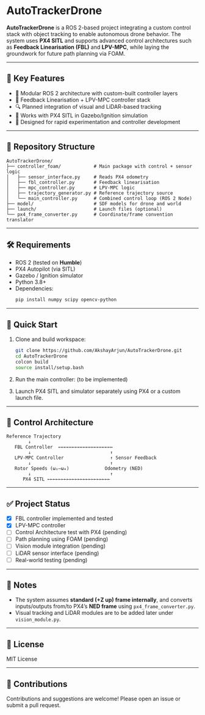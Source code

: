 # AutoTrackerDrone

**AutoTrackerDrone** is a ROS 2-based project integrating a custom control stack with object tracking to enable autonomous drone behavior. The system uses **PX4 SITL** and supports advanced control architectures such as **Feedback Linearisation (FBL)** and **LPV-MPC**, while laying the groundwork for future path planning via FOAM.

---

## 🧠 Key Features

- 🧩 Modular ROS 2 architecture with custom-built controller layers
- 🎯 Feedback Linearisation + LPV-MPC controller stack
- 🔍 Planned integration of visual and LiDAR-based tracking
- 📍 Works with PX4 SITL in Gazebo/Ignition simulation
- 🧪 Designed for rapid experimentation and controller development

---

## 📂 Repository Structure

```text
AutoTrackerDrone/
├── controller_foam/            # Main package with control + sensor logic
│   ├── sensor_interface.py     # Reads PX4 odometry
│   ├── fbl_controller.py       # Feedback linearisation
│   ├── mpc_controller.py       # LPV-MPC logic
│   ├── trajectory_generator.py # Reference trajectory source
│   └── main_controller.py      # Combined control loop (ROS 2 Node)
├── model/                      # SDF models for drone and world
├── launch/                     # Launch files (optional)
└── px4_frame_converter.py      # Coordinate/frame convention translator
```

---

## 🛠 Requirements

- ROS 2 (tested on **Humble**)
- PX4 Autopilot (via SITL)
- Gazebo / Ignition simulator
- Python 3.8+
- Dependencies:
  ```bash
  pip install numpy scipy opencv-python
  ```

---

## 🚀 Quick Start

1. Clone and build workspace:
   ```bash
   git clone https://github.com/AkshayArjun/AutoTrackerDrone.git
   cd AutoTrackerDrone
   colcon build
   source install/setup.bash
   ```

2. Run the main controller:
  (to be implemented)

3. Launch PX4 SITL and simulator separately using PX4 or a custom launch file.

---

## 🧭 Control Architecture

```
Reference Trajectory
        ↓
   FBL Controller  ←←←←←←←←←←←←←←←←←←←←
        ↓                             ↑
   LPV-MPC Controller                 ↑ Sensor Feedback
        ↓                             ↑
   Rotor Speeds (ω₁–ω₄)             Odometry (NED)
        ↓                             ↑
      PX4 SITL ←←←←←←←←←←←←←←←←←←←←←←←
```

---

## ✅ Project Status

- [x] FBL controller implemented and tested
- [x] LPV-MPC controller
- [ ] Control Architecture test with PX4 (pending)
- [ ] Path planning using FOAM (pending)
- [ ] Vision module integration (pending)
- [ ] LiDAR sensor interface (pending)
- [ ] Real-world testing (pending)

---

## 📌 Notes

- The system assumes **standard (+Z up) frame internally**, and converts inputs/outputs from/to PX4’s **NED frame** using `px4_frame_converter.py`.
- Visual tracking and LiDAR modules are to be added later under `vision_module.py`.

---

## 📜 License

MIT License

---

## 🤝 Contributions

Contributions and suggestions are welcome! Please open an issue or submit a pull request.

